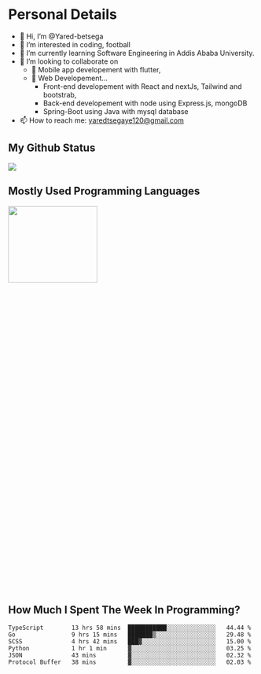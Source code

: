 <h1>Personal Details</h1>

- 👋 Hi, I’m @Yared-betsega
- 👀 I’m interested in coding, football
- 🌱 I’m currently learning Software Engineering in Addis Ababa University.
- 💞️ I’m looking to collaborate on
  - 💞️ Mobile app developement with flutter, 
  - 💞️ Web Developement...
    - Front-end developement with React and nextJs, Tailwind and bootstrab, 
    - Back-end developement with node using Express.js, mongoDB
    - Spring-Boot using Java with mysql database
- 📫 How to reach me: yaredtsegaye120@gmail.com

<h2>My Github Status</h2>
<img src = "https://github-readme-stats.vercel.app/api?username=Yared-betsega&&show_icons=true&title_color=ffffff&icon_color=bb2acf&text_color=daf7dc&bg_color=151515"/>

<h2>Mostly Used Programming Languages</h2>
<img  src="https://wakatime.com/share/@yared/2ea83f02-29da-45b1-ac83-e77e61ce9fc0.svg" width = "60%" height = "20%"/>



<h2>How Much I Spent The Week In Programming?</h2>
<!--START_SECTION:waka-->

```text
TypeScript        13 hrs 58 mins  ███████████░░░░░░░░░░░░░░   44.44 %
Go                9 hrs 15 mins   ███████▒░░░░░░░░░░░░░░░░░   29.48 %
SCSS              4 hrs 42 mins   ███▓░░░░░░░░░░░░░░░░░░░░░   15.00 %
Python            1 hr 1 min      ▓░░░░░░░░░░░░░░░░░░░░░░░░   03.25 %
JSON              43 mins         ▓░░░░░░░░░░░░░░░░░░░░░░░░   02.32 %
Protocol Buffer   38 mins         ▓░░░░░░░░░░░░░░░░░░░░░░░░   02.03 %
```

<!--END_SECTION:waka-->

